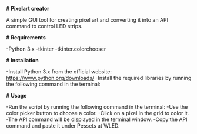 **# Pixelart creator**

A simple GUI tool for creating pixel art and converting it into an API command to control LED strips.

**# Requirements**

-Python 3.x
-tkinter
-tkinter.colorchooser

**# Installation**

-Install Python 3.x from the official website: https://www.python.org/downloads/
-Install the required libraries by running the following command in the terminal:

<pip install tkinter>
<pip install tkinter.colorchooser>

**# Usage**
  
-Run the script by running the following command in the terminal:
<python pixelart_creator.py>
-Use the color picker button to choose a color.
-Click on a pixel in the grid to color it.
-The API command will be displayed in the terminal window.
-Copy the API command and paste it under Pessets at WLED.
